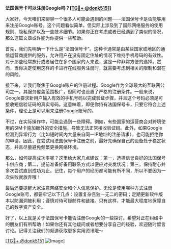 **法国保号卡可以注册Google吗？[[TG💪+ @donk5151](https://t.me/s/donk5151)]**

大家好，今天咱们来聊聊一个很多人可能会遇到的问题——法国保号卡是否能够用来注册Google账号。这个问题看似简单，但实际上涉及到了国际网络服务的使用规则、隐私保护以及一些技术细节。如果你正在考虑或者已经遇到了类似的情况，那么这篇文章或许能为你提供一些帮助。

首先，我们先明确一下什么是“法国保号卡”。这种卡通常是由某些国家或地区的通信运营商提供的服务，允许用户在没有固定住址的情况下维持手机号码的有效性。对于那些经常旅行或者居住在多个国家的人来说，这是一种非常方便的选择。然而，当你决定使用这样的卡进行在线服务注册时，就需要考虑到相关的限制和潜在的风险。

接下来，让我们聚焦于Google账户的注册过程。Google作为全球最大的互联网公司之一，其服务覆盖范围极广，但同时也设置了严格的注册条件。一般来说，Google要求新用户输入有效的手机号码以完成验证步骤，并且这个号码必须是可接收短信验证码的真实号码。这意味着，即便你持有法国保号卡，只要它符合上述条件，理论上是可以用来注册Google账号的。

不过，在实际操作中，可能会遇到一些障碍。例如，有些国家的运营商会对跨境使用的SIM卡施加额外的安全措施，导致无法正常接收验证码。此外，如果Google检测到异常行为（比如短时间内大量来自同一IP地址的注册请求），也可能拒绝你的申请。因此，在尝试用法国保号卡注册之前，最好先确保自己的设备处于稳定状态，并且尽量避免频繁更换网络环境。

那么，如何提高成功率呢？这里给大家几点建议：第一，选择信誉良好的法国保号卡供应商；第二，提前准备好备用联系方式以便应对突发状况；第三，保持耐心并多次尝试直到成功为止。记住，每个用户的经历都可能有所不同，所以不要因为一次失败就放弃哦！

最后还要提醒大家注意网络安全和个人信息保护。无论是使用哪种方式注册Google账号，都要牢记以下几点：设置复杂且独一无二的密码；定期更新软件版本以防漏洞被利用；谨慎对待可疑邮件和链接。只有这样，才能最大程度地保障自己的数字资产安全。

好了，以上就是关于法国保号卡能否注册Google的一些探讨。希望对正在纠结中的朋友们有所帮助！如果你还有其他疑问或者想要分享自己的经验，欢迎随时留言讨论。记得关注我们的频道获取更多实用资讯哦～

[[TG💪+ @donk5151](https://t.me/s/donk5151) ![Image](https://i.postimg.cc/rwNCRYN7/Snipaste-2025-04-30-17-27-05.png)]